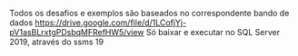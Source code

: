 Todos os desafios e exemplos são baseados no correspondente bando de dados https://drive.google.com/file/d/1LCofjYj-pV1asBLrxtgPDsbqMFRefHW5/view
Só baixar e executar no SQL Server 2019, através do ssms 19
